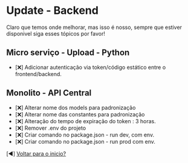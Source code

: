 # Update - Backend
Claro que temos onde melhorar, mas isso é nosso, sempre que estiver disponivel siga esses tópicos por favor!

## Micro serviço - Upload - Python
* [:x:] Adicionar autenticação via token/código estático entre o frontend/backend.

## Monolito - API Central
*  [:x:] Alterar nome dos models para padronização
*  [:x:] Alterar nome das constantes para padronização
* [:x:] Alteração do tempo de expiração do token : 3 horas.
* [:x:] Remover .env do projeto
* [:x:] Criar comando no package.json - run dev, com env.
* [:x:] Criar comando no package.json - run prod com env.

[:arrow_backward:]  [Voltar para o inicio?](https://github.com/KoenomatachiSan/one-trading-warzone)

